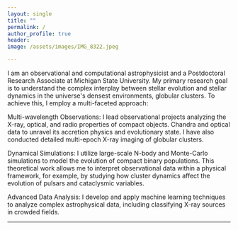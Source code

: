 ```yaml
---
layout: single
title: ""
permalink: /
author_profile: true
header: 
image: /assets/images/IMG_8322.jpeg

---
```


I am an observational and computational astrophysicist and a Postdoctoral Research Associate at Michigan State University. My primary research goal is to understand the complex interplay between stellar evolution and stellar dynamics in the universe's densest environments, globular clusters. To achieve this, I employ a multi-faceted approach:

Multi-wavelength Observations: I lead observational projects analyzing the X-ray, optical, and radio properties of compact objects. Chandra and optical data to unravel its accretion physics and evolutionary state. I have also conducted detailed multi-epoch X-ray imaging of globular clusters.

Dynamical Simulations: I utilize large-scale N-body and Monte-Carlo simulations to model the evolution of compact binary populations. This theoretical work allows me to interpret observational data within a physical framework, for example, by studying how cluster dynamics affect the evolution of pulsars and cataclysmic variables.

Advanced Data Analysis: I develop and apply machine learning techniques to analyze complex astrophysical data, including classifying X-ray sources in crowded fields.

---
